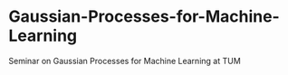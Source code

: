 # Gaussian-Processes-for-Machine-Learning
Seminar on Gaussian Processes for Machine Learning at TUM
